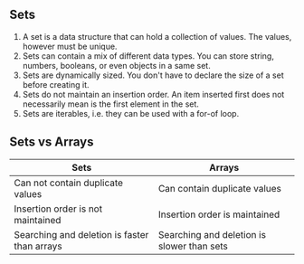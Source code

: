 ## Sets

1. A set is a data structure that can hold a collection of values. The values, however must be unique.
2. Sets can contain a mix of different data types. You can store string, numbers, booleans, or even objects in a same set.
3. Sets are dynamically sized. You don't have to declare the size of a set before creating it.
4. Sets do not maintain an insertion order. An item inserted first does not necessarily mean is the first element in the set.
5. Sets are iterables, i.e. they can be used with a for-of loop.

## Sets vs Arrays

| Sets                                         | Arrays                                     |
| -------------------------------------------- | ------------------------------------------ |
| Can not contain duplicate values             | Can contain duplicate values               |
| Insertion order is not maintained            | Insertion order is maintained              |
| Searching and deletion is faster than arrays | Searching and deletion is slower than sets |
